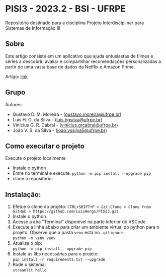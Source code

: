 # PISI3 - 2023.2 - BSI - UFRPE

Repositório destinado para a disciplina Projeto Interdisciplinar para Sistemas de Informação III

## Sobre


Este artigo consiste em um aplicativo que ajuda entusiastas de filmes e séries a descobrir, avaliar e compartilhar recomendações personalizadas a partir de uma vasta base de dados da Netflix e Amazon Prime.

Artigo: [link](https://docs.google.com/document/d/1fUdGS6Wo8R-qeCo-WIEDvO3AfBKub0BZU_rJWtCTdC0/edit?usp=sharing)

## Grupo

Autores:

- Gustavo D. M. Moreira - (gustavo.moreira@ufrpe.br)
- Luís H. G. da Silva - (luis.hgsilva@ufrpe.br)
- Vinícius G. R. Cabral - (vinicius.grcabral@ufrpe.br)
- João V. S. da Silva - (joao.vssilva5@ufrpe.br)

## Como executar o projeto

Execute o projeto localmente

- Instale o python
- Entre no terminal e execute: ``python -m pip install --upgrade pip``
- clone o repositório: 

## Instalação:

<ol>
  <li>Efetue o clone do projeto: <code>CTRL+SHIFT+P > Git:Clone > Clone from GitHub > https://github.com/LuisHengs/PISI3.git</code></li>
<li>Instale o python.</li>
  
  <li>Acesse a aba "Terminal" disponível na parte inferior do VSCode.</li>

  <li>Execute a linha abaixo para criar um ambiente virtual do python para o projeto. Observe que a pasta <code>venv</code> está no <code>.gitignore</code>.<br>
    <code>python -m venv venv</code>
  </li>

  <li>Atualize o pip:<br>
    <code>python -m pip install --upgrade pip</code>
  </li>

  <li>Instale as libs necessárias para o projeto:<br>
    <code>pip install -r requirements.txt --upgrade</code>
  </li>

  <li>Rode o sistema:<br>
    <code>streamlit hello</code>
  </li>
</ol>
